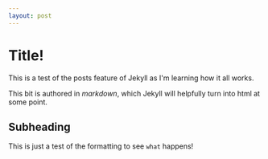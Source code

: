 ```yaml
---
layout: post
---
```

# Title!
This is a test of the posts feature of Jekyll as I'm learning how it all works.

This bit is authored in *markdown*, which Jekyll will helpfully turn into html at some point.

## Subheading
This is just a test of the formatting to see `what` happens!
